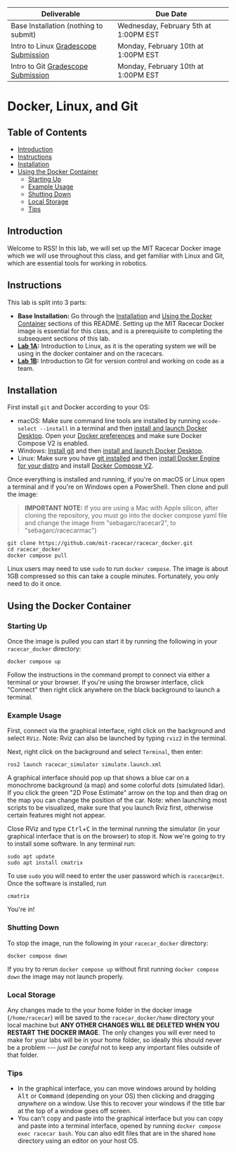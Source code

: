 | Deliverable | Due Date              |
|---------------|----------------------------------------------------------------------------|
| Base Installation (nothing to submit)  | Wednesday, February 5th at 1:00PM EST |
| Intro to Linux [Gradescope Submission](https://www.gradescope.com/courses/728544/assignments/4053193)  | Monday, February 10th at 1:00PM EST |
| Intro to Git [Gradescope Submission](https://www.gradescope.com/courses/728544/assignments/4053367)  | Monday, February 10th at 1:00PM EST |

# Docker, Linux, and Git

## Table of Contents

* [Introduction](https://github.com/mit-rss/racecar_docker#introduction)
* [Instructions](https://github.com/mit-rss/racecar_docker#instructions)
* [Installation](https://github.com/mit-rss/racecar_docker#installation)
* [Using the Docker Container](https://github.com/mit-rss/racecar_docker#using-the-docker-container)
    * [Starting Up](https://github.com/mit-rss/racecar_docker#starting-up)
    * [Example Usage](https://github.com/mit-rss/racecar_docker#example-usage)
    * [Shutting Down](https://github.com/mit-rss/racecar_docker#shutting-down)
    * [Local Storage](https://github.com/mit-rss/racecar_docker#local-storage)
    * [Tips](https://github.com/mit-rss/racecar_docker#tips)

## Introduction

Welcome to RSS! In this lab, we will set up the MIT Racecar Docker image which we will use throughout this class, and get familiar with Linux and Git, which are essential tools for working in robotics.

## Instructions

This lab is split into 3 parts:

- **Base Installation:** Go through the [Installation](https://github.com/mit-rss/racecar_docker#installation) and [Using the Docker Container](https://github.com/mit-rss/racecar_docker#using-the-docker-container) sections of this README. Setting up the MIT Racecar Docker image is essential for this class, and is a prerequisite to completing the subsequent sections of this lab.
- **[Lab 1A](https://github.com/mit-rss/intro_to_linux/tree/master):** Introduction to Linux, as it is the operating system we will be using in the docker container and on the racecars.
- **[Lab 1B](https://github.com/mit-rss/intro_to_git/tree/master):** Introduction to Git for version control and working on code as a team.

## Installation

First install `git` and Docker according to your OS:

- macOS: Make sure command line tools are installed by running `xcode-select --install` in a terminal and then [install and launch Docker Desktop](https://docs.docker.com/desktop/mac/install/). Open your [Docker preferences](https://docs.docker.com/desktop/mac/#preferences) and make sure Docker Compose V2 is enabled.
- Windows: [Install git](https://git-scm.com/download/win) and then [install and launch Docker Desktop](https://docs.docker.com/desktop/windows/install/).
- Linux: Make sure you have [git installed](https://git-scm.com/download/linux) and then [install Docker Engine for your distro](https://docs.docker.com/engine/install/#server) and install [Docker Compose V2](https://docs.docker.com/compose/cli-command/#install-on-linux).

Once everything is installed and running, if you're on macOS or Linux open a terminal and if you're on Windows open a PowerShell. Then clone and pull the image:
>**IMPORTANT NOTE:** If you are using a Mac with Apple silicon, after cloning the repository, you must go into the docker compose yaml file and change the image from "sebagarc/racecar2", to "sebagarc/racecarmac")

    git clone https://github.com/mit-racecar/racecar_docker.git
    cd racecar_docker
    docker compose pull

Linux users may need to use `sudo` to run `docker compose`. The image is about 1GB compressed so this can take a couple minutes. Fortunately, you only need to do it once.

## Using the Docker Container

### Starting Up

Once the image is pulled you can start it by running the following in your `racecar_docker` directory:

    docker compose up

Follow the instructions in the command prompt to connect via either a terminal or your browser.
If you're using the browser interface, click "Connect" then right click anywhere on the black background to launch a terminal.

### Example Usage

First, connect via the graphical interface, right click on the background and select `RViz`. Note: Rviz can also be launched by typing `rviz2` in the terminal. 

Next, right click on the background and select `Terminal`, then enter:

    ros2 launch racecar_simulator simulate.launch.xml


A graphical interface should pop up that shows a blue car on a monochrome background (a map) and some colorful dots (simulated lidar).
If you click the green "2D Pose Estimate" arrow on the top and then drag on the map you can change the position of the car. Note: when launching most scripts to be visualized, make sure that you launch Rviz first, otherwise certain features might not appear. 

Close RViz and type <kbd>Ctrl</kbd>+<kbd>C</kbd> in the terminal running the simulator (in your graphical interface that is on the browser) to stop it. Now we're going to try to install some software. In any terminal run:

    sudo apt update
    sudo apt install cmatrix

To use `sudo` you will need to enter the user password which is `racecar@mit`.
Once the software is installed, run

    cmatrix

You're in!

### Shutting Down

To stop the image, run the following in your `racecar_docker` directory:

    docker compose down

If you try to rerun `docker compose up` without first running `docker compose down` the image may not launch properly.

### Local Storage

Any changes made to the your home folder in the docker image (`/home/racecar`) will be saved to the `racecar_docker/home` directory your local machine but **ANY OTHER CHANGES WILL BE DELETED WHEN YOU RESTART THE DOCKER IMAGE**.
The only changes you will ever need to make for your labs will be in your home folder, so ideally this should never be a problem --- *just be careful* not to keep any important files outside of that folder.

### Tips

- In the graphical interface, you can move windows around by holding <kbd>Alt</kbd> or <kbd>Command</kbd> (depending on your OS) then clicking and dragging *anywhere* on a window. Use this to recover your windows if the title bar at the top of a window goes off screen.
- You can't copy and paste into the graphical interface but you can copy and paste into a terminal interface, opened by running `docker compose exec racecar bash`. You can also edit files that are in the shared `home` directory using an editor on your host OS.
